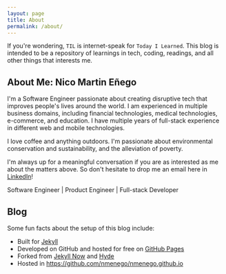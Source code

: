```yaml
---
layout: page
title: About
permalink: /about/
---
```


If you're wondering, `TIL` is internet-speak for `Today I Learned`. This blog is intended to be a repository of learnings in tech, coding, readings, and all other things that interests me. 

## About Me: Nico Martin Eñego

I'm a Software Engineer passionate about creating disruptive tech that improves people's lives around the world. I am experienced in multiple business domains, including financial technologies, medical technologies, e-commerce, and education. I have multiple years of full-stack experience in different web and mobile technologies.

I love coffee and anything outdoors. I'm passionate about environmental conservation and sustainability, and the alleviation of poverty.

I'm always up for a meaningful conversation if you are as interested as me about the matters above. So don't hesitate to drop me an email here in [LinkedIn](https://www.linkedin.com/in/nmenego/)!

Software Engineer | Product Engineer | Full-stack Developer 


## Blog

Some fun facts about the setup of this blog include:

* Built for [Jekyll](http://jekyllrb.com)
* Developed on GitHub and hosted for free on [GitHub Pages](https://pages.github.com)
* Forked from [Jekyll Now](https://github.com/barryclark/jekyll-now) and [Hyde](https://github.com/poole/hyde)
* Hosted in https://github.com/nmenego/nmenego.github.io